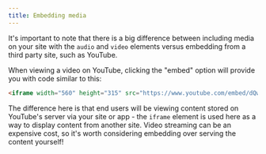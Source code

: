 ```yaml
---
title: Embedding media
---
```


It's important to note that there is a big difference between including media on your site with the `audio` and `video` elements versus embedding from a third party site, such as YouTube. 

When viewing a video on YouTube, clicking the "embed" option will provide you with code similar to this:

~~~html
<iframe width="560" height="315" src="https://www.youtube.com/embed/dQw4w9WgXcQ" title="YouTube video player" frameborder="0" allow="accelerometer; autoplay;" allowfullscreen></iframe>
~~~

The difference here is that end users will be viewing content stored on YouTube's server via your site or app - the `iframe` element is used here as a way to display content from another site. Video streaming can be an expensive cost, so it's worth considering embedding over serving the content yourself!

